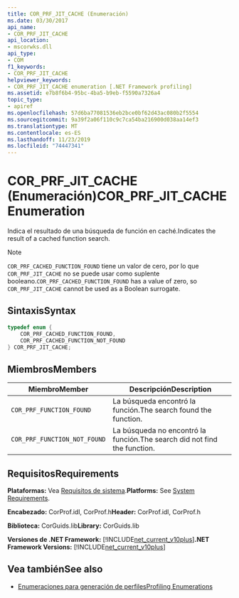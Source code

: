 ```yaml
---
title: COR_PRF_JIT_CACHE (Enumeración)
ms.date: 03/30/2017
api_name:
- COR_PRF_JIT_CACHE
api_location:
- mscorwks.dll
api_type:
- COM
f1_keywords:
- COR_PRF_JIT_CACHE
helpviewer_keywords:
- COR_PRF_JIT_CACHE enumeration [.NET Framework profiling]
ms.assetid: e7b8f6b4-95bc-4ba5-b9eb-f5590a7326a4
topic_type:
- apiref
ms.openlocfilehash: 57d6ba77081536eb2bce0bf62d43ac080b2f5554
ms.sourcegitcommit: 9a39f2a06f110c9c7ca54ba216900d038aa14ef3
ms.translationtype: MT
ms.contentlocale: es-ES
ms.lasthandoff: 11/23/2019
ms.locfileid: "74447341"
---
```

# <a name="cor_prf_jit_cache-enumeration"></a><span data-ttu-id="f48c8-102">COR_PRF_JIT_CACHE (Enumeración)</span><span class="sxs-lookup"><span data-stu-id="f48c8-102">COR_PRF_JIT_CACHE Enumeration</span></span>
<span data-ttu-id="f48c8-103">Indica el resultado de una búsqueda de función en caché.</span><span class="sxs-lookup"><span data-stu-id="f48c8-103">Indicates the result of a cached function search.</span></span>  
  
> [!NOTE]
> <span data-ttu-id="f48c8-104">`COR_PRF_CACHED_FUNCTION_FOUND` tiene un valor de cero, por lo que `COR_PRF_JIT_CACHE` no se puede usar como suplente booleano.</span><span class="sxs-lookup"><span data-stu-id="f48c8-104">`COR_PRF_CACHED_FUNCTION_FOUND` has a value of zero, so `COR_PRF_JIT_CACHE` cannot be used as a Boolean surrogate.</span></span>  
  
## <a name="syntax"></a><span data-ttu-id="f48c8-105">Sintaxis</span><span class="sxs-lookup"><span data-stu-id="f48c8-105">Syntax</span></span>  
  
```cpp  
typedef enum {  
    COR_PRF_CACHED_FUNCTION_FOUND,  
    COR_PRF_CACHED_FUNCTION_NOT_FOUND  
} COR_PRF_JIT_CACHE;  
```  
  
## <a name="members"></a><span data-ttu-id="f48c8-106">Miembros</span><span class="sxs-lookup"><span data-stu-id="f48c8-106">Members</span></span>  
  
|<span data-ttu-id="f48c8-107">Miembro</span><span class="sxs-lookup"><span data-stu-id="f48c8-107">Member</span></span>|<span data-ttu-id="f48c8-108">Descripción</span><span class="sxs-lookup"><span data-stu-id="f48c8-108">Description</span></span>|  
|------------|-----------------|  
|`COR_PRF_FUNCTION_FOUND`|<span data-ttu-id="f48c8-109">La búsqueda encontró la función.</span><span class="sxs-lookup"><span data-stu-id="f48c8-109">The search found the function.</span></span>|  
|`COR_PRF_FUNCTION_NOT_FOUND`|<span data-ttu-id="f48c8-110">La búsqueda no encontró la función.</span><span class="sxs-lookup"><span data-stu-id="f48c8-110">The search did not find the function.</span></span>|  
  
## <a name="requirements"></a><span data-ttu-id="f48c8-111">Requisitos</span><span class="sxs-lookup"><span data-stu-id="f48c8-111">Requirements</span></span>  
 <span data-ttu-id="f48c8-112">**Plataformas:** Vea [Requisitos de sistema](../../../../docs/framework/get-started/system-requirements.md).</span><span class="sxs-lookup"><span data-stu-id="f48c8-112">**Platforms:** See [System Requirements](../../../../docs/framework/get-started/system-requirements.md).</span></span>  
  
 <span data-ttu-id="f48c8-113">**Encabezado:** CorProf.idl, CorProf.h</span><span class="sxs-lookup"><span data-stu-id="f48c8-113">**Header:** CorProf.idl, CorProf.h</span></span>  
  
 <span data-ttu-id="f48c8-114">**Biblioteca:** CorGuids.lib</span><span class="sxs-lookup"><span data-stu-id="f48c8-114">**Library:** CorGuids.lib</span></span>  
  
 <span data-ttu-id="f48c8-115">**Versiones de .NET Framework:** [!INCLUDE[net_current_v10plus](../../../../includes/net-current-v10plus-md.md)]</span><span class="sxs-lookup"><span data-stu-id="f48c8-115">**.NET Framework Versions:** [!INCLUDE[net_current_v10plus](../../../../includes/net-current-v10plus-md.md)]</span></span>  
  
## <a name="see-also"></a><span data-ttu-id="f48c8-116">Vea también</span><span class="sxs-lookup"><span data-stu-id="f48c8-116">See also</span></span>

- [<span data-ttu-id="f48c8-117">Enumeraciones para generación de perfiles</span><span class="sxs-lookup"><span data-stu-id="f48c8-117">Profiling Enumerations</span></span>](../../../../docs/framework/unmanaged-api/profiling/profiling-enumerations.md)
